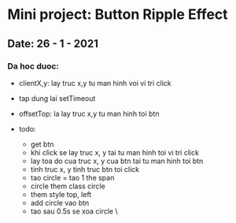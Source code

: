 # Mini project: Button Ripple Effect

## Date: 26 - 1 - 2021

### Da hoc duoc:
- clientX,y: lay truc x,y tu man hinh voi vi tri click
- tap dung lai setTimeout
- offsetTop: la lay truc x,y tu man hinh toi btn 



- todo: 
  - get btn
  - khi click se lay truc x, y tai tu man hinh toi vi tri click
  - lay toa do cua truc x, y cua btn tai tu man hinh toi btn
  - tinh truc x, y tinh truc btn toi click
  - tao circle = tao 1 the span
  - circle them class circle
  - them style top, left
  - add circle vao btn
  - tao sau 0.5s se xoa circle \